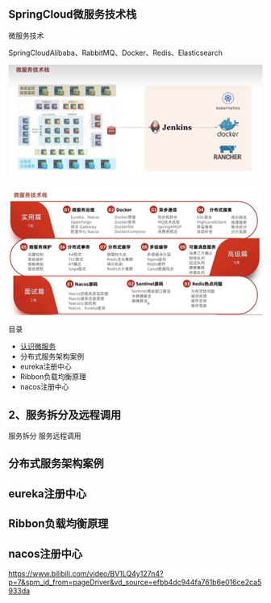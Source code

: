 ## SpringCloud微服务技术栈

微服务技术

SpringCloudAlibaba、RabbitMQ、Docker、Redis、Elasticsearch

![](img/微服务技术栈.png)

![](img/微服务技术栈-1.png)

目录

- [认识微服务](blog/microservices/start-microservices.md)
- 分布式服务架构案例
- eureka注册中心
- Ribbon负载均衡原理
- nacos注册中心

## 2、服务拆分及远程调用

服务拆分
服务远程调用

## 分布式服务架构案例
## eureka注册中心
## Ribbon负载均衡原理
## nacos注册中心


https://www.bilibili.com/video/BV1LQ4y127n4?p=7&spm_id_from=pageDriver&vd_source=efbb4dc944fa761b6e016ce2ca5933da